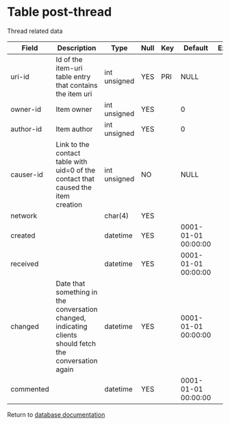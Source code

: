 Table post-thread
===========
Thread related data

| Field | Description | Type | Null | Key | Default | Extra |
| ----- | ----------- | ---- | ---- | --- | ------- | ----- |
| uri-id | Id of the item-uri table entry that contains the item uri | int unsigned | YES | PRI | NULL |  |    
| owner-id | Item owner | int unsigned | YES |  | 0 |  |    
| author-id | Item author | int unsigned | YES |  | 0 |  |    
| causer-id | Link to the contact table with uid=0 of the contact that caused the item creation | int unsigned | NO |  | NULL |  |    
| network |  | char(4) | YES |  |  |  |    
| created |  | datetime | YES |  | 0001-01-01 00:00:00 |  |    
| received |  | datetime | YES |  | 0001-01-01 00:00:00 |  |    
| changed | Date that something in the conversation changed, indicating clients should fetch the conversation again | datetime | YES |  | 0001-01-01 00:00:00 |  |    
| commented |  | datetime | YES |  | 0001-01-01 00:00:00 |  |    

Return to [database documentation](help/database)
